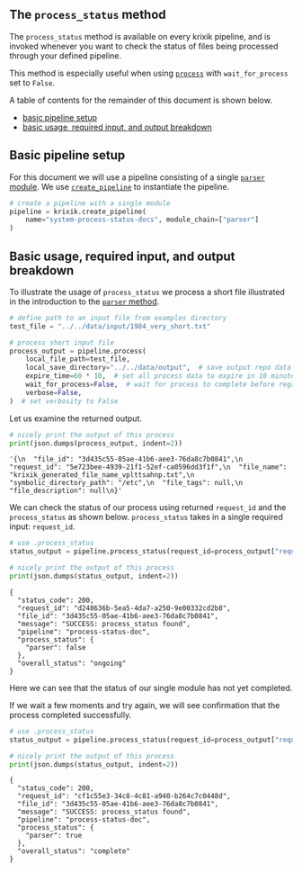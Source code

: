 ## The `process_status` method

The `process_status` method is available on every krixik pipeline, and is invoked whenever you want to check the status of files being processed through your defined pipeline.

This method is especially useful when using [`process`](../system/process.md) with `wait_for_process` set to `False`.

A table of contents for the remainder of this document is shown below.

- [basic pipeline setup](#basic-pipeline-setup)
- [basic usage, required input, and output breakdown](#basic-usage,-required-input,-and-output-breakdown)

## Basic pipeline setup

For this document we will use a pipeline consisting of a single [`parser` module](../modules/parser.md).  We use [`create_pipeline`](../system/create_save_load.md) to instantiate the pipeline.


```python
# create a pipeline with a single module
pipeline = krixik.create_pipeline(
    name="system-process-status-docs", module_chain=["parser"]
)
```

## Basic usage, required input, and output breakdown

To illustrate the usage of `process_status` we process a short file illustrated in the introduction to the [`parser` method](../modules/parser.md).


```python
# define path to an input file from examples directory
test_file = "../../data/input/1984_very_short.txt"

# process short input file
process_output = pipeline.process(
    local_file_path=test_file,
    local_save_directory="../../data/output",  # save output repo data output subdir
    expire_time=60 * 10,  # set all process data to expire in 10 minutes
    wait_for_process=False,  # wait for process to complete before regaining ide
    verbose=False,
)  # set verbosity to False
```

Let us examine the returned output.


```python
# nicely print the output of this process
print(json.dumps(process_output, indent=2))
```




    '{\n  "file_id": "3d435c55-05ae-41b6-aee3-76da8c7b0841",\n  "request_id": "5e723bee-4939-21f1-52ef-ca0596dd3f1f",\n  "file_name": "krixik_generated_file_name_vplttsahnp.txt",\n  "symbolic_directory_path": "/etc",\n  "file_tags": null,\n  "file_description": null\n}'



We can check the status of our process using returned `request_id` and the `process_status` as shown below.  `process_status` takes in a single required input: `request_id`.


```python
# use .process_status
status_output = pipeline.process_status(request_id=process_output["request_id"])

# nicely print the output of this process
print(json.dumps(status_output, indent=2))
```

    {
      "status_code": 200,
      "request_id": "d248636b-5ea5-4da7-a250-9e00332cd2b8",
      "file_id": "3d435c55-05ae-41b6-aee3-76da8c7b0841",
      "message": "SUCCESS: process_status found",
      "pipeline": "process-status-doc",
      "process_status": {
        "parser": false
      },
      "overall_status": "ongoing"
    }


Here we can see that the status of our single module has not yet completed.

If we wait a few moments and try again, we will see confirmation that the process completed successfully.


```python
# use .process_status
status_output = pipeline.process_status(request_id=process_output["request_id"])

# nicely print the output of this process
print(json.dumps(status_output, indent=2))
```

    {
      "status_code": 200,
      "request_id": "cf1c55e3-34c8-4c81-a940-b264c7c0448d",
      "file_id": "3d435c55-05ae-41b6-aee3-76da8c7b0841",
      "message": "SUCCESS: process_status found",
      "pipeline": "process-status-doc",
      "process_status": {
        "parser": true
      },
      "overall_status": "complete"
    }

